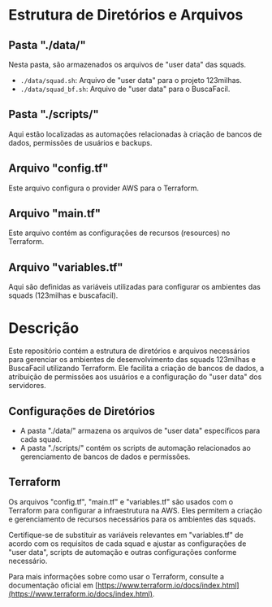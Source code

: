 # Estrutura de Diretórios e Arquivos

## Pasta "./data/"
Nesta pasta, são armazenados os arquivos de "user data" das squads.

- `./data/squad.sh`: Arquivo de "user data" para o projeto 123milhas.
- `./data/squad_bf.sh`: Arquivo de "user data" para o BuscaFacil.

## Pasta "./scripts/"
Aqui estão localizadas as automações relacionadas à criação de bancos de dados, permissões de usuários e backups.

## Arquivo "config.tf"
Este arquivo configura o provider AWS para o Terraform.

## Arquivo "main.tf"
Este arquivo contém as configurações de recursos (resources) no Terraform.

## Arquivo "variables.tf"
Aqui são definidas as variáveis utilizadas para configurar os ambientes das squads (123milhas e buscafacil).

# Descrição

Este repositório contém a estrutura de diretórios e arquivos necessários para gerenciar os ambientes de desenvolvimento das squads 123milhas e BuscaFacil utilizando Terraform. Ele facilita a criação de bancos de dados, a atribuição de permissões aos usuários e a configuração do "user data" dos servidores.

## Configurações de Diretórios

- A pasta "./data/" armazena os arquivos de "user data" específicos para cada squad.
- A pasta "./scripts/" contém os scripts de automação relacionados ao gerenciamento de bancos de dados e permissões.

## Terraform

Os arquivos "config.tf", "main.tf" e "variables.tf" são usados com o Terraform para configurar a infraestrutura na AWS. Eles permitem a criação e gerenciamento de recursos necessários para os ambientes das squads.

Certifique-se de substituir as variáveis relevantes em "variables.tf" de acordo com os requisitos de cada squad e ajustar as configurações de "user data", scripts de automação e outras configurações conforme necessário.

Para mais informações sobre como usar o Terraform, consulte a documentação oficial em [https://www.terraform.io/docs/index.html](https://www.terraform.io/docs/index.html).

